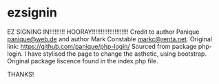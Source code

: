 # ezsignin
EZ SIGNING IN!!!!!!!!! HOORAY!!!!!!!!!!!!!!!!!!!!!
Credit to author Panique <panique@web.de> and author Mark Constable <markc@renta.net>.
Original link: <https://github.com/panique/php-login/>
Sourced from package php-login.
I have stylised the page to change the asthetic, using bootstrap.
Original package liscence found in the index.php file.

THANKS!
